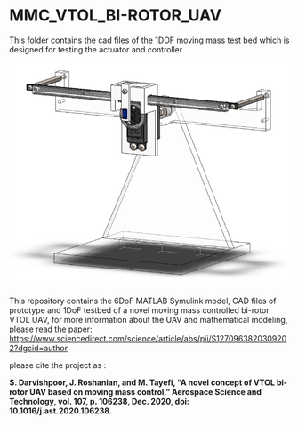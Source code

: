 # MMC_VTOL_BI-ROTOR_UAV
This folder contains the cad files of the 1DOF moving mass test bed which is designed for testing the actuator and controller

![alt text](https://github.com/shahind/Moving-Mass-Controlled-VTOL-Bi-Rotor-UAV/raw/main/Test%20Bed/overal.png)

This repository contains the 6DoF MATLAB Symulink model, CAD files of prototype and 1DoF testbed of a novel moving mass controlled bi-rotor VTOL UAV,
for more information about the UAV and mathematical modeling, please read the paper:
https://www.sciencedirect.com/science/article/abs/pii/S1270963820309202?dgcid=author

please cite the project as :

**S. Darvishpoor, J. Roshanian, and M. Tayefi, “A novel concept of VTOL bi-rotor UAV based on moving mass control,” Aerospace Science and Technology, vol. 107, p. 106238, Dec. 2020, doi: 10.1016/j.ast.2020.106238.**

